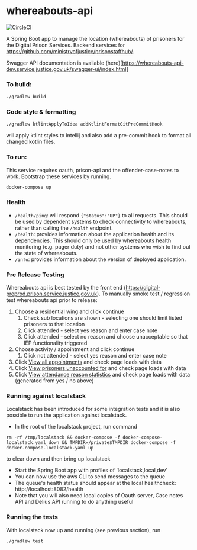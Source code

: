 # whereabouts-api

[![CircleCI](https://circleci.com/gh/ministryofjustice/whereabouts-api/tree/main.svg?style=svg)](https://circleci.com/gh/ministryofjustice/whereabouts-api)

A Spring Boot app to manage the location (whereabouts) of prisoners for the Digital Prison Services.  Backend services for https://github.com/ministryofjustice/prisonstaffhub/.

Swagger API documentation is available (here)[https://whereabouts-api-dev.service.justice.gov.uk/swagger-ui/index.html] 

### To build:

```bash
./gradlew build
```

### Code style & formatting
```bash
./gradlew ktlintApplyToIdea addKtlintFormatGitPreCommitHook
```
will apply ktlint styles to intellij and also add a pre-commit hook to format all changed kotlin files.

### To run:
This service requires oauth, prison-api and the offender-case-notes to work. Bootstrap these services by running. 
```bash
docker-compose up
```

### Health

- `/health/ping`: will respond `{"status":"UP"}` to all requests.  This should be used by dependent systems to check connectivity to whereabouts,
rather than calling the `/health` endpoint.
- `/health`: provides information about the application health and its dependencies.  This should only be used
by whereabouts health monitoring (e.g. pager duty) and not other systems who wish to find out the state of whereabouts.
- `/info`: provides information about the version of deployed application.

### Pre Release Testing

Whereabouts api is best tested by the front end (https://digital-preprod.prison.service.justice.gov.uk).  To manually smoke test / regression test whereabouts api prior to release:

1. Choose a residential wing and click continue
   1. Check sub locations are shown - selecting one should limit listed prisoners to that location
   1. Click attended - select yes reason and enter case note
   1. Click attended - select no reason and choose unacceptable so that IEP functionality triggered
1. Choose activity / appointment and click continue
   1. Click not attended - select yes reason and enter case note
1. Click [View all appointments](https://digital-preprod.prison.service.justice.gov.uk/appointments) and check page loads with data
1. Click [View prisoners unaccounted for](https://digital-preprod.prison.service.justice.gov.uk/manage-prisoner-whereabouts/prisoners-unaccounted-for) and check page loads with data
1. Click [View attendance reason statistics](https://digital-preprod.prison.service.justice.gov.uk/manage-prisoner-whereabouts/attendance-reason-statistics) and check page loads with data (generated from yes / no above)

### Running against localstack

Localstack has been introduced for some integration tests and it is also possible to run the application against localstack.

* In the root of the localstack project, run command
```
rm -rf /tmp/localstack && docker-compose -f docker-compose-localstack.yaml down && TMPDIR=/private$TMPDIR docker-compose -f docker-compose-localstack.yaml up
```
to clear down and then bring up localstack
* Start the Spring Boot app with profiles of 'localstack,local,dev'
* You can now use the aws CLI to send messages to the queue
* The queue's health status should appear at the local healthcheck: http://localhost:8082/health
* Note that you will also need local copies of Oauth server, Case notes API and Delius API running to do anything useful

### Running the tests

With localstack now up and running (see previous section), run
```bash
./gradlew test
```

